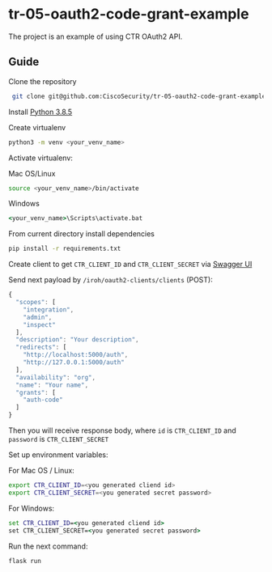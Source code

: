 # tr-05-oauth2-code-grant-example

The project is an example of using CTR OAuth2 API.

## Guide

Clone the repository

```bash
 git clone git@github.com:CiscoSecurity/tr-05-oauth2-code-grant-example.git
```

Install [Python 3.8.5](https://www.python.org/downloads/) 

Create virtualenv
```bash
python3 -m venv <your_venv_name>
```
Activate virtualenv:

Mac OS/Linux
```bash
source <your_venv_name>/bin/activate
``` 
Windows
```cmd
<your_venv_name>\Scripts\activate.bat
```

From current directory install dependencies

```bash
pip install -r requirements.txt
```

Create client to get `CTR_CLIENT_ID` and `CTR_CLIENT_SECRET` via [Swagger UI](https://visibility.amp.cisco.com/iroh/oauth2-clients/index.html#/OAuth2Client/post_iroh_oauth2_clients_clients)

Send next payload by `/iroh/oauth2-clients/clients` (POST):
```javascript
{
  "scopes": [
    "integration",
    "admin",
    "inspect"
  ],
  "description": "Your description",
  "redirects": [
    "http://localhost:5000/auth",
    "http://127.0.0.1:5000/auth"
  ],
  "availability": "org",
  "name": "Your name",
  "grants": [
    "auth-code"
  ]
}
```
Then you will receive response body, where `id` is `CTR_CLIENT_ID` and `password` is `CTR_CLIENT_SECRET`


Set up environment variables:

For Mac OS / Linux:
```bash
export CTR_CLIENT_ID=<you generated cliend id>
export CTR_CLIENT_SECRET=<you generated secret password>
```

For Windows:
```cmd
set CTR_CLIENT_ID=<you generated cliend id>
set CTR_CLIENT_SECRET=<you generated secret password>
```

Run the next command:
```bash
flask run
```